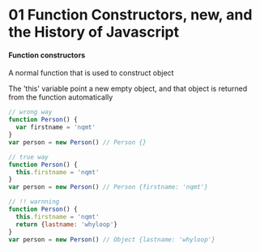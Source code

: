 # 01 Function Constructors, new, and the History of Javascript

#### Function constructors

A normal function that is used to construct object

The 'this' variable point a new empty object, and that object is returned from the function automatically

```javascript
// wrong way
function Person() {
  var firstname = 'nqmt'
}
var person = new Person() // Person {}

// true way
function Person() {
  this.firstname = 'nqmt'
}
var person = new Person() // Person {firstname: 'nqmt'}

// !! warnning
function Person() {
  this.firstname = 'nqmt'
  return {lastname: 'whyloop'}
}
var person = new Person() // Object {lastname: 'whyloop'}

```